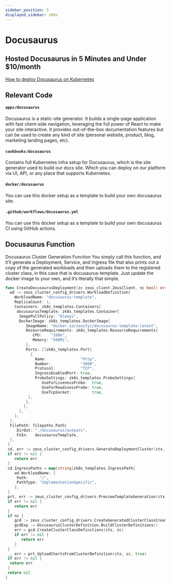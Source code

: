 ```yaml
---
sidebar_position: 5
displayed_sidebar: zK8s
---
```


# Docusaurus #

## Hosted Docusaurus in 5 Minutes and Under $10/month

[How to deploy Docusaurus on Kubernetes](https://medium.com/zeusfyi/hosted-docusaurus-in-5-minutes-and-under-10-month-af999d7ef90a)

## Relevant Code

#### ```apps/docusaurus ```

Docusaurus is a static-site generator. It builds a single-page application with fast client-side navigation,
leveraging the full power of React to make your site interactive. It provides out-of-the-box documentation features
but can be used to create any kind of site (personal website, product, blog, marketing landing pages, etc).

#### ```cookbooks/docusaurus ```

Contains full Kubernetes infra setup for Docusaurus, which is the site generator used to build our docs site. Which you
can deploy on our platform via UI, API, or any place that supports Kubernetes.

#### ```docker/docusaurus ```

You can use this docker setup as a template to build your own docusaurus site.

#### ```.github/workflows/docusaurus.yml ```

You can use this docker setup as a template to build your own docusaurus CI using GitHub actions.


## Docusaurus Function

Docusaurus Cluster Generation Function
You simply call this function, and it’ll generate a Deployment, Service, and Ingress file that also prints out a copy
of the generated workloads and then uploads them to the registered cluster class, in this case that is docusaurus-template.
Just update the docker image to your own, and it’s literally that simple.


```go
func CreateDocusaurusDeployment(zc zeus_client.ZeusClient, nc bool) error {
  wd := zeus_cluster_config_drivers.WorkloadDefinition{
    WorkloadName: "docusaurus-template",
    ReplicaCount: 1,
    Containers: zk8s_templates.Containers{
     docusaurusTemplate: zk8s_templates.Container{
      ImagePullPolicy: "Always",
      DockerImage: zk8s_templates.DockerImage{
         ImageName: "docker.io/zeusfyi/docusaurus-template:latest",
         ResourceRequirements: zk8s_templates.ResourceRequirements{
            CPU:    "100m",
            Memory: "500Mi",
		 },
         Ports: []zk8s_templates.Port{
           {
             Name:               "http",
             Number:             "3000",
             Protocol:           "TCP",
             IngressEnabledPort: true,
             ProbeSettings: zk8s_templates.ProbeSettings{
                UseForLivenessProbe:  true,
                UseForReadinessProbe: true,
                UseTcpSocket:         true,
          },
         },
        },
      },
    },
  },
  FilePath: filepaths.Path{
     DirOut: "./docusaurus/outputs",
     FnIn:   docusaurusTemplate,
  },
 }
 cd, err := zeus_cluster_config_drivers.GenerateDeploymentCluster(ctx, wd)
 if err != nil {
    return err
 }
 cd.IngressPaths = map[string]zk8s_templates.IngressPath{
    wd.WorkloadName: {
     Path:     "/",
     PathType: "ImplementationSpecific",
    },
 }
 prt, err := zeus_cluster_config_drivers.PreviewTemplateGeneration(ctx, cd)
 if err != nil {
    return err
 }
 if nc {
    gcd := zeus_cluster_config_drivers.CreateGeneratedClusterClassCreationRequest(cd)
    gcdExp := DocusaurusClusterDefinition.BuildClusterDefinitions()
    err = gcd.CreateClusterClassDefinitions(ctx, zc)
    if err != nil {
       return err
    }
 }
 _, err = prt.UploadChartsFromClusterDefinition(ctx, zc, true)
 if err != nil {
  return err
 }
 return nil
}
```
